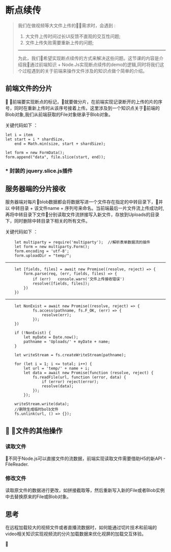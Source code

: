 # 断点续传
> 我们在做视频等大文件上传的需求时，会遇到 :
> 1. 大文件上传时间过长UI反馈不直观的交互性问题;
> 2.  文件上传失败需要重新上传的问题;
> 
> ---
> 为此，我们希望实现断点续传的方式来解决这些问题。这节课的内容是介绍我通过前端知识 + Node.Js实现断点续传的demo的逻辑,同时将我们这个过程遇到的关于前端来操作文件涉及的知识点做个简单的介绍。

## 前端文件的分片

  前端要实现断点的标记，就要做分片，在前端实现记录断开的上传的片的序号，同时在重新上传时从该序号接着上传。这里涉及到一个知识点关于前端的Blob对象,我们从前端获取的File对象继承于Blob对象。

关键代码如下 ：

    let i = item
    let start = i * shardSize, 
        end = Math.min(size, start + shardSize); 

    let form = new FormData();
    form.append("data", file.slice(start, end));
 
 
### * 封装的 jquery.slice.js插件


## 服务器端的分片接收
  服务器端对每片blob数据都会将数据写进一个文件存在指定的中转目录下，并以   中转目录 + 该文件name + 序列号来命名。当前端最后一片文件流上传成功时,再将中转目录下文件分别读取文件流拼接写入新文件，存放到Uploads的目录下，同时删除中转目录下相关的所有文件。

  关键代码如下 ：

        let multiparty = require('multiparty');  //解析表单数据流的插件
        let form = new multiparty.Form(); 
        form.encoding = 'utf-8';
        form.uploadDir = "temp/";
---    

        let [fields, files] = await new Promise((resolve, reject) => {
            form.parse(req, (err, fields, files) => {
                if (err)   console.warn('文件上传接收错误')
                resolve([fields, files]);
            })
        })

---    

        let NonExist = await new Promise((resolve, reject) => {
                fs.access(pathname, fs.F_OK, (err) => {
                    resolve(err);
                });
        })

        if (!NonExist) {
            let myDate = Date.now();
            pathname = 'Uploads/' + myDate + name;
        }
           
        let writeStream = fs.createWriteStream(pathname);
        
        for (let i = 1; i <= total; i++) {
            let url = 'temp/' + name + i;
            let data = await new Promise(function (resolve, reject) {
                fs.readFile(url, function (error, data) {
                    if (error) reject(error);
                    resolve(data);
                });
            });

        writeStream.write(data);
        //删除生成临时bolb文件              
        fs.unlink(url, () => {});


##  文件的其他操作

### 读取文件

不同于Node.js可以直接文件的流数据，前端实现读取文件需要借助H5的新API - FileReader.


### 修改文件

读取原文件的数据进行更改，如拼接截取等，然后重新写入新的File或者Blob实例中去替换原来的File或Blob对象。


## 思考
  在远程加载较大的视频文件或者直播流数据时，如何能通过切片技术和前端的video相关知识实现视频流的分片加载数据来优化视屏的加载交互体验。


















    





 


